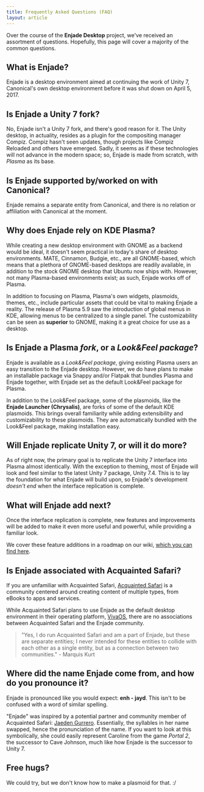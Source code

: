 ```yaml
---
title: Frequently Asked Questions (FAQ)
layout: article
---
```


Over the course of the **Enjade Desktop** project, we've received an assortment of questions. Hopefully, this page will cover a majority of the common questions.

## What is Enjade?
Enjade is a desktop environment aimed at continuing the work of Unity 7, Canonical's own desktop environment before it was shut down on April 5, 2017.

## Is Enjade a Unity 7 fork?
No, Enjade isn't a Unity 7 fork, and there's good reason for it. The Unity desktop, in actuality, resides as a plugin for the compositing manager Compiz. Compiz hasn't seen updates, though projects like Compiz Reloaded and others have emerged. Sadly, it seems as if these technologies will not advance in the modern space; so, Enjade is made from scratch, with _Plasma_ as its base.

## Is Enjade supported by/worked on with Canonical?
Enjade remains a separate entity from Canonical, and there is no relation or affiliation with Canonical at the moment.

## Why does Enjade rely on KDE Plasma?
While creating a new desktop environment with GNOME as a backend would be ideal, it doesn't seem practical in today's share of desktop environments. MATE, Cinnamon, Budgie, etc., are all GNOME-based, which means that a plethora of GNOME-based desktops are readily available, in addition to the stock GNOME desktop that Ubuntu now ships with. However, not many Plasma-based environments exist; as such, Enjade works off of Plasma.

In addition to focusing on Plasma, Plasma's own widgets, plasmoids, themes, etc., include particular assets that could be vital to making Enjade a reality. The release of Plasma 5.9 saw the introduction of global menus in KDE, allowing menus to be centralized to a single panel. The customizability can be seen as **superior** to GNOME, making it a great choice for use as a desktop.

## Is Enjade a Plasma _fork_, or a _Look&Feel package_?
Enjade is available as a _Look&Feel package_, giving existing Plasma users an easy transition to the Enjade desktop. However, we do have plans to make an installable package via Snappy and/or Flatpak that bundles Plasma and Enjade together, with Enjade set as the default Look&Feel package for Plasma.

In addition to the Look&Feel package, some of the plasmoids, like the **Enjade Launcher (Chrysalis)**, are forks of some of the default KDE plasmoids. This brings overall familiarity while adding extensibility and customizability to these plasmoids. They are automatically bundled with the Look&Feel package, making installation easy.

## Will Enjade replicate Unity 7, or will it do more?
As of right now, the primary goal is to replicate the Unity 7 interface into Plasma almost identically. With the exception to theming, most of Enjade will look and feel similar to the latest Unity 7 package, Unity 7.4. This is to lay the foundation for what Enjade will build upon, so Enjade's development _doesn't end_ when the interface replication is complete.

## What will Enjade add next?
Once the interface replication is complete, new features and improvements will be added to make it even more useful and powerful, while providing a familiar look.

We cover these feature additions in a roadmap on our wiki, [which you can find here](http://www.github.com/enjade-project/enjade/wiki/Feature-Roadmap).

## Is Enjade associated with Acquainted Safari?
If you are unfamiliar with Acquainted Safari, [Acquainted Safari](http://www.acquaintedsafari.ga) is a community centered around creating content of multiple types, from eBooks to apps and services.

While Acquainted Safari plans to use Enjade as the default desktop environment in their operating platform, [VivaOS](http://viva.acquaintedsafari.ga), there are no associations between Acquainted Safari and the Enjade community.

> "Yes, I do run Acquainted Safari and am a part of Enjade, but these are separate entities; I never intended for these entities to collide with each other as a single entity, but as a connection between two communities." - Marquis Kurt  

## Where did the name Enjade come from, and how do you pronounce it?
Enjade is pronounced like you would expect: **enh - jayd**. This isn't to be confused with a word of similar spelling.

"Enjade" was inspired by a potential partner and community member of Acquainted Safari: [Jaeden Gurrero](http://www.instagram.com/jaenoelani). Essentially, the syllables in her name swapped, hence the pronunciation of the name. If you want to look at this symbolically, she could easily represent Caroline from the game _Portal 2_, the successor to Cave Johnson, much like how Enjade is the successor to Unity 7.

## Free hugs?
We could try, but we don't know how to make a plasmoid for that. :/
